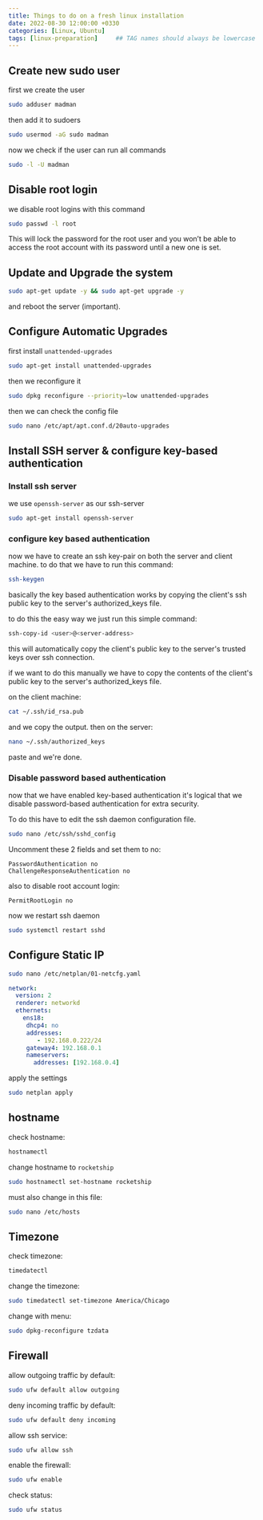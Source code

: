 ```yaml
---
title: Things to do on a fresh linux installation
date: 2022-08-30 12:00:00 +0330
categories: [Linux, Ubuntu]
tags: [linux-preparation]     ## TAG names should always be lowercase
---
```

## Create new sudo user
first we create the user
```bash
sudo adduser madman
```
then add it to sudoers
```bash
sudo usermod -aG sudo madman
```
now we check if the user can run all commands
```bash
sudo -l -U madman
```

## Disable root login

we disable root logins with this command
```bash
sudo passwd -l root 
```

This will lock the password for the root user and you won’t be able to access the root account with its password until a new one is set.

## Update and Upgrade the system

```bash
sudo apt-get update -y && sudo apt-get upgrade -y
```
and reboot the server (important).

## Configure Automatic Upgrades

first install ```unattended-upgrades```

```bash
sudo apt-get install unattended-upgrades
```

then we reconfigure it
```bash
sudo dpkg reconfigure --priority=low unattended-upgrades
```

then we can check the config file
```bash
sudo nano /etc/apt/apt.conf.d/20auto-upgrades
``` 

## Install SSH server & configure key-based authentication

### Install ssh server
we use ```openssh-server``` as our ssh-server
```bash
sudo apt-get install openssh-server
```
### configure key based authentication
now we have to create an ssh key-pair on both the server and client machine.
to do that we have to run this command:
```bash
ssh-keygen
```

basically the key based authentication works by copying the client's ssh public key to the server's authorized_keys file.

to do this the easy way we just run this simple command:
```bash
ssh-copy-id <user>@<server-address>
```
this will automatically copy the client's public key to the server's trusted keys over ssh connection.

if we want to do this manually we have to copy the contents of the client's public key to the server's authorized_keys file.

on the client machine:
```bash
cat ~/.ssh/id_rsa.pub
```
and we copy the output.
then on the server:
```bash
nano ~/.ssh/authorized_keys
```
paste and we're done.

### Disable password based authentication
now that we have enabled key-based authentication it's logical that we disable password-based authentication for extra security.

To do this have to edit the ssh daemon configuration file. 

```bash
sudo nano /etc/ssh/sshd_config
```

Uncomment these 2 fields and set them to no:
```
PasswordAuthentication no
ChallengeResponseAuthentication no
```
also to disable root account login:
```
PermitRootLogin no
```
now we restart ssh daemon
```bash
sudo systemctl restart sshd
```

## Configure Static IP
```bash
sudo nano /etc/netplan/01-netcfg.yaml
```
```yaml
network:
  version: 2
  renderer: networkd
  ethernets:
    ens18:
     dhcp4: no
     addresses:
        - 192.168.0.222/24
     gateway4: 192.168.0.1
     nameservers:
       addresses: [192.168.0.4]
```
apply the settings
```bash
sudo netplan apply
```

## hostname
check hostname:
```bash
hostnamectl
```
change hostname to ```rocketship```
```bash
sudo hostnamectl set-hostname rocketship
```
must also change in this file:
```bash
sudo nano /etc/hosts
```
## Timezone

check timezone:
```bash
timedatectl
```

change the timezone:
```bash
sudo timedatectl set-timezone America/Chicago
```

change with menu:
```bash
sudo dpkg-reconfigure tzdata 
```

## Firewall
allow outgoing traffic by default:
```bash
sudo ufw default allow outgoing
```
deny incoming traffic by default:
```bash
sudo ufw default deny incoming
```
allow ssh service:
```bash
sudo ufw allow ssh
```
enable the firewall:
```bash
sudo ufw enable
```
check status:
```bash
sudo ufw status
```
